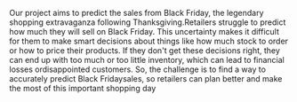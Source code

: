 Our project aims to predict the sales from Black Friday, the legendary shopping extravaganza following Thanksgiving.Retailers struggle to predict how much they will sell on Black Friday. 
This uncertainty makes it difficult for them to make smart decisions about things like how much stock to order or how to price their products. 
If they don't get these decisions right, they can end up with too much or too little inventory, which can lead to financial losses ordisappointed customers.
So, the challenge is to find a way to accurately predict Black Fridaysales, so retailers can plan better and make the most of this important shopping day
